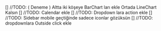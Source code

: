 [] //TODO: ( Deneme ) Altta iki köşeye BarChart ları ekle Ortada LineChart Kalsın
[] //TODO: Calendar ekle
[] //TODO: Dropdown lara action ekle
[] //TODO: Sidebar mobile geçtiğinde sadece iconlar gözüksün
[] //TODO: dropdownlara Outside click ekle
